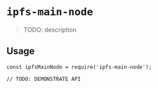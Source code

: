 # `ipfs-main-node`

> TODO: description

## Usage

```
const ipfsMainNode = require('ipfs-main-node');

// TODO: DEMONSTRATE API
```
